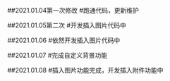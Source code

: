 ##2021.01.04第一次修改
#跑通代码，更新维护

##2021.01.05第二次
#开发插入图片代码中

##2021.01.06
#依然开发插入图片代码中

##2021.01.07
#完成自定义背景功能

##2021.01.08
#插入图片功能完成，开发插入附件功能中

